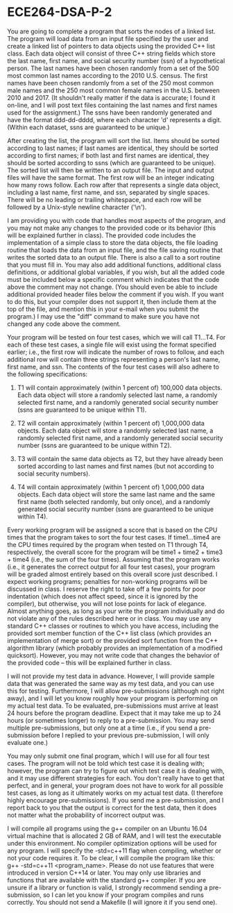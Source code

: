 # ECE264-DSA-P-2
You are going to complete a program that sorts the nodes of a linked list. The program will load data from an input file specified by the user and create a linked list of pointers to data objects using the provided C++ list class. Each data object will consist of three C++ string fields which store the last name, first name, and social security number (ssn) of a hypothetical person. The last names have been chosen randomly from a set of the 500 most common last names according to the 2010 U.S. census. The first names have been chosen randomly from a set of the 250 most common male names and the 250 most common female names in the U.S. between 2010 and 2017. (It shouldn't really matter if the data is accurate; I found it on-line, and I will post text files containing the last names and first names used for the assignment.) The ssns have been randomly generated and have the format ddd-dd-dddd, where each character 'd' represents a digit. (Within each dataset, ssns are guaranteed to be unique.)


After creating the list, the program will sort the list. Items should be sorted according to last names; if last names are identical, they should be sorted according to first names; if both last and first names are identical, they should be sorted according to ssns (which are guaranteed to be unique). The sorted list will then be written to an output file. The input and output files will have the same format. The first row will be an integer indicating how many rows follow. Each row after that represents a single data object, including a last name, first name, and ssn, separated by single spaces. There will be no leading or trailing whitespace, and each row will be followed by a Unix-style newline character ('\n').


I am providing you with code that handles most aspects of the program, and you may not make any changes to the provided code or its behavior (this will be explained further in class). The provided code includes the implementation of a simple class to store the data objects, the file loading routine that loads the data from an input file, and the file saving routine that writes the sorted data to an output file. There is also a call to a sort routine that you must fill in. You may also add additional functions, additional class definitions, or additional global variables, if you wish, but all the added code must be included below a specific comment which indicates that the code above the comment may not change. (You should even be able to include additional provided header files below the comment if you wish. If you want to do this, but your compiler does not support it, then include them at the top of the file, and mention this in your e-mail when you submit the program.) I may use the "diff" command to make sure you have not changed any code above the comment.


Your program will be tested on four test cases, which we will call T1…T4. For each of these test cases, a single file will exist using the format specified earlier; i.e., the first row will indicate the number of rows to follow, and each additional row will contain three strings representing a person's last name, first name, and ssn. The contents of the four test cases will also adhere to the following specifications:

1.  T1 will contain approximately (within 1 percent of) 100,000 data objects. Each data object will store a randomly selected last name, a randomly selected first name, and a randomly generated social security number (ssns are guaranteed to be unique within T1).

2.  T2 will contain approximately (within 1 percent of) 1,000,000 data objects. Each data object will store a randomly selected last name, a randomly selected first name, and a randomly generated social security number (ssns are guaranteed to be unique within T2).

3.  T3 will contain the same data objects as T2, but they have already been sorted according to last names and first names (but not according to social security numbers).

4.  T4 will contain approximately (within 1 percent of) 1,000,000 data objects. Each data object will store the same last name and the same first name (both selected randomly, but only once), and a randomly generated social security number (ssns are guaranteed to be unique within T4).

Every working program will be assigned a score that is based on the CPU times that the program takes to sort the four test cases. If time1…time4 are the CPU times required by the program when tested on T1 through T4, respectively, the overall score for the program will be time1 + time2 + time3 + time4 (i.e., the sum of the four times). Assuming that the program works (i.e., it generates the correct output for all four test cases), your program will be graded almost entirely based on this overall score just described. I expect working programs; penalties for non-working programs will be discussed in class. I reserve the right to take off a few points for poor indentation (which does not affect speed, since it is ignored by the compiler), but otherwise, you will not lose points for lack of elegance. Almost anything goes, as long as your write the program individually and do not violate any of the rules described here or in class. You may use any standard C++ classes or routines to which you have access, including the provided sort member function of the C++ list class (which provides an implementation of merge sort) or the provided sort function from the C++ algorithm library (which probably provides an implementation of a modified quicksort). However, you may not write code that changes the behavior of the provided code – this will be explained further in class.


I will not provide my test data in advance. However, I will provide sample data that was generated the same way as my test data, and you can use this for testing. Furthermore, I will allow pre-submissions (although not right away), and I will let you know roughly how your program is performing on my actual test data. To be evaluated, pre-submissions must arrive at least 24 hours before the program deadline. Expect that it may take me up to 24 hours (or sometimes longer) to reply to a pre-submission. You may send multiple pre-submissions, but only one at a time (i.e., if you send a pre-submission before I replied to your previous pre-submission, I will only evaluate one.)


You may only submit one final program, which I will use for all four test cases. The program will not be told which test case it is dealing with; however, the program can try to figure out which test case it is dealing with, and it may use different strategies for each. You don't really have to get that perfect, and in general, your program does not have to work for all possible test cases, as long as it ultimately works on my actual test data. (I therefore highly encourage pre-submissions). If you send me a pre-submission, and I report back to you that the output is correct for the test data, then it does not matter what the probability of incorrect output was.


I will compile all programs using the g++ compiler on an Ubuntu 16.04 virtual machine that is allocated 2 GB of RAM, and I will test the executable under this environment. No compiler optimization options will be used for any program. I will specify the -std=c++11 flag when compiling, whether or not your code requires it. To be clear, I will compile the program like this: g++ -std=c++11 <program_name>. Please do not use features that were introduced in version C++14 or later. You may only use libraries and functions that are available with the standard g++ compiler. If you are unsure if a library or function is valid, I strongly recommend sending a pre-submission, so I can let you know if your program compiles and runs correctly. You should not send a Makefile (I will ignore it if you send one).
